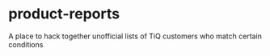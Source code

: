 # product-reports
A place to hack together unofficial lists of TiQ customers who match certain conditions
